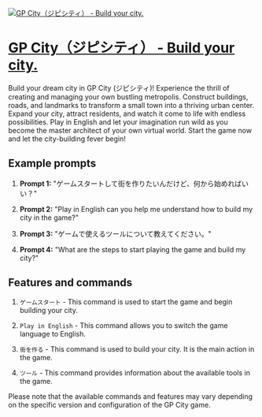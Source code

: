 [![GP City（ジピシティ） - Build your city.](https://files.oaiusercontent.com/file-Vg8CKUsAi30eacY3geQwsevj?se=2123-10-19T06%3A23%3A08Z&sp=r&sv=2021-08-06&sr=b&rscc=max-age%3D31536000%2C%20immutable&rscd=attachment%3B%20filename%3De6c25335-7862-4508-a271-600b95db40f9.png&sig=vpbWsD6nbyz8Qc5fVkzWgnycmTUntCdfwLDoxALTbdg%3D)](https://chat.openai.com/g/g-bKiLSWzYv-gp-city-zipisitei-build-your-city)

# [GP City（ジピシティ） - Build your city.](https://chat.openai.com/g/g-bKiLSWzYv-gp-city-zipisitei-build-your-city)

Build your dream city in GP City (ジピシティ)! Experience the thrill of creating and managing your own bustling metropolis. Construct buildings, roads, and landmarks to transform a small town into a thriving urban center. Expand your city, attract residents, and watch it come to life with endless possibilities. Play in English and let your imagination run wild as you become the master architect of your own virtual world. Start the game now and let the city-building fever begin!

## Example prompts

1. **Prompt 1:** "ゲームスタートして街を作りたいんだけど、何から始めればいい？"

2. **Prompt 2:** "Play in English can you help me understand how to build my city in the game?"

3. **Prompt 3:** "ゲームで使えるツールについて教えてください。"

4. **Prompt 4:** "What are the steps to start playing the game and build my city?"

## Features and commands

1. `ゲームスタート` - This command is used to start the game and begin building your city.

2. `Play in English` - This command allows you to switch the game language to English.

3. `街を作る` - This command is used to build your city. It is the main action in the game.

4. `ツール` - This command provides information about the available tools in the game.

Please note that the available commands and features may vary depending on the specific version and configuration of the GP City game.